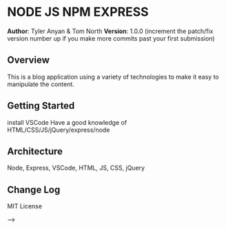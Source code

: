# NODE JS NPM EXPRESS

**Author**: Tyler Anyan & Tom North
**Version**: 1.0.0 (increment the patch/fix version number up if you make more commits past your first submission)

## Overview
<!-- Provide a high level overview of what this application is and why you are building it, beyond the fact that it's an assignment for a Code Fellows 301 class. (i.e. What's your problem domain?) -->

This is a blog application using a variety of technologies to make it easy to manipulate the content.

## Getting Started
<!-- What are the steps that a user must take in order to build this app on their own machine and get it running? -->

install VSCode
Have a good knowledge of HTML/CSS/JS/jQuery/express/node

## Architecture
<!-- Provide a detailed description of the application design. What technologies (languages, libraries, etc) you're using, and any other relevant design information. -->

Node, Express, VSCode, HTML, JS, CSS, jQuery

## Change Log
<!-- Use this are to document the iterative changes made to your application as each feature is successfully implemented. Use time stamps. Here's an examples:

01-01-2001 4:59pm - Application now has a fully-functional express server, with GET and POST routes for the book resource.

07-18-2018 9:37 am - Added the initial file setup

07-18-2018 10:45 am - Server is up and running

07-18-2018 11:15 am - About half the comments completed

07-18-2018 11:34 am - Finished comments

07-18-2018 12:48 am - Setup the routes for new.html and 404 errors


## Credits and Collaborations
<!-- Give credit (and a link) to other people or resources that helped you build this application. -->

MIT License

-->